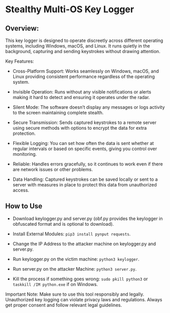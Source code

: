 # Stealthy Multi-OS Key Logger

## Overview:
This key logger is designed to operate discreetly across different operating systems, including Windows, macOS, and Linux. It runs quietly in the background, capturing and sending keystrokes without drawing attention.

Key Features:

- Cross-Platform Support: Works seamlessly on Windows, macOS, and Linux providing consistent performance regardless of the operating system.

- Invisible Operation: Runs without any visible notifications or alerts making it hard to detect and ensuring it operates under the radar.

- Silent Mode: The software doesn’t display any messages or logs activity to the screen maintaining complete stealth.

- Secure Transmission: Sends captured keystrokes to a remote server using secure methods with options to encrypt the data for extra protection.

- Flexible Logging: You can set how often the data is sent whether at regular intervals or based on specific events, giving you control over monitoring.

- Reliable: Handles errors gracefully, so it continues to work even if there are network issues or other problems.

- Data Handling: Captured keystrokes can be saved locally or sent to a server with measures in place to protect this data from unauthorized access.

## How to Use

 - Download keylogger.py and server.py (obf.py provides the keylogger in obfuscated format and is optional to download).
   
 - Install External Modules:
   `pip3 install pynput requests`.

 - Change the IP Address to the attacker machine on keylogger.py and server.py.

 - Run keylogger.py on the victim machine:
   `python3 keylogger`.

 - Run server.py on the attacker Machine:
   `python3 server.py`.
   
 - Kill the process if something goes wrong:
   `sudo pkill python3` or `taskkill /IM python.exe` if on Windows.

Important Note: Make sure to use this tool responsibly and legally. Unauthorized key logging can violate privacy laws and regulations. Always get proper consent and follow relevant legal guidelines.
